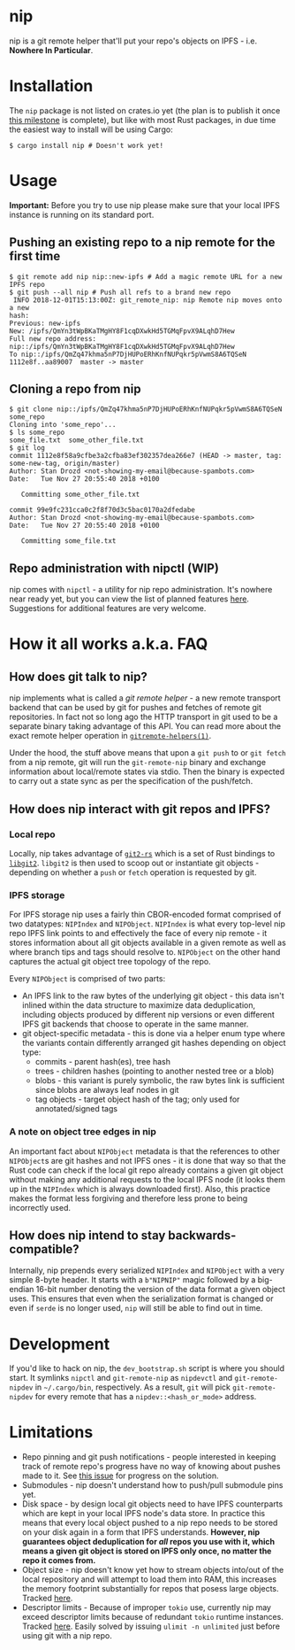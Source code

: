 # nip
nip is a git remote helper that'll put your repo's objects on IPFS - i.e.
**Nowhere In Particular**.

# Installation
The `nip` package is not listed on crates.io yet (the plan is to publish it once
[this milestone](https://github.com/drozdziak1/nip/milestone/1) is complete),
but like with most Rust packages, in due time the easiest way to install will be
using Cargo:
```shell
$ cargo install nip # Doesn't work yet!
```
# Usage
**Important:** Before you try to use nip please make sure that your local IPFS
instance is running on its standard port.

## Pushing an existing repo to a nip remote for the first time
```shell
$ git remote add nip nip::new-ipfs # Add a magic remote URL for a new IPFS repo
$ git push --all nip # Push all refs to a brand new repo
 INFO 2018-12-01T15:13:00Z: git_remote_nip: nip Remote nip moves onto a new
hash:
Previous: new-ipfs
New: /ipfs/QmYn3tWpBKaTMgHY8F1cqDXwkHd5TGMqFpvX9ALqhD7Hew
Full new repo address:
nip::/ipfs/QmYn3tWpBKaTMgHY8F1cqDXwkHd5TGMqFpvX9ALqhD7Hew
To nip::/ipfs/QmZq47khma5nP7DjHUPoERhKnfNUPqkr5pVwmS8A6TQSeN
1112e8f..aa89007  master -> master
```

## Cloning a repo from nip
```shell
$ git clone nip::/ipfs/QmZq47khma5nP7DjHUPoERhKnfNUPqkr5pVwmS8A6TQSeN some_repo
Cloning into 'some_repo'...
$ ls some_repo
some_file.txt  some_other_file.txt
$ git log
commit 1112e8f58a9cfbe3a2cfba83ef302357dea266e7 (HEAD -> master, tag: some-new-tag, origin/master)
Author: Stan Drozd <not-showing-my-email@because-spambots.com>
Date:   Tue Nov 27 20:55:40 2018 +0100

   Committing some_other_file.txt

commit 99e9fc231cca0c2f8f70d3c5bac0170a2dfedabe
Author: Stan Drozd <not-showing-my-email@because-spambots.com>
Date:   Tue Nov 27 20:55:40 2018 +0100

   Committing some_file.txt
```

## Repo administration with nipctl (WIP)
nip comes with `nipctl` - a utility for nip repo administration. It's nowhere
near ready yet, but you can view the list of planned features
[here](https://github.com/drozdziak1/nip/issues/6). Suggestions for additional
features are very welcome.

# How it all works a.k.a. FAQ
## How does git talk to nip?
nip implements what is called a *git remote helper* - a new remote transport
backend that can be used by git for pushes and fetches of remote git
repositories. In fact not so long ago the HTTP transport in git used to
be a separate binary taking advantage of this API. You can read more about the
exact remote helper operation in
[`gitremote-helpers(1)`](https://git-scm.com/docs/git-remote-helpers).

Under the hood, the stuff above means that upon a `git push` to or `git fetch` from
a nip remote, git will run the `git-remote-nip` binary and exchange information
about local/remote states via stdio. Then the binary is expected to carry out a
state sync as per the specification of the push/fetch.

## How does nip interact with git repos and IPFS?
### Local repo
Locally, nip takes advantage of
[`git2-rs`](https://github.com/alexcrichton/git2-rs) which is a set of Rust
bindings to [`libgit2`](https://libgit2.org). `libgit2` is then used to scoop
out or instantiate git objects - depending on whether a `push` or `fetch`
operation is requested by git.

### IPFS storage
For IPFS storage nip uses a fairly thin CBOR-encoded format comprised of two
datatypes: `NIPIndex` and `NIPObject`. `NIPIndex` is what every top-level nip
repo IPFS link points to and effectively the face of every nip remote - it
stores information about all git objects available in a given remote as well as
where branch tips and tags should resolve to. `NIPObject` on the other hand
captures the actual git object tree topology of the repo.

Every `NIPObject` is comprised of two parts:
- An IPFS link to the raw bytes of the underlying  git object - this data isn't
  inlined within the data structure to maximize data deduplication, including
  objects produced by different nip versions or even different IPFS git backends
  that choose to operate in the same manner.
- git object-specific metadata - this is done via a helper enum type where the
  variants contain differently arranged git hashes depending on object type:
    - commits - parent hash(es), tree hash
    - trees - children hashes (pointing to another nested tree or a blob)
    - blobs - this variant is purely symbolic, the raw bytes link is sufficient
      since blobs are always leaf nodes in git
    - tag objects - target object hash of the tag; only used for
      annotated/signed tags

### A note on object tree edges in nip
An important fact about `NIPObject` metadata is that the references to other
`NIPObject`s are git hashes and not IPFS ones - it is done that way so that the
Rust code can check if the local git repo already contains a given git object
without making any additional requests to the local IPFS node (it looks them up
in the `NIPIndex` which is always downloaded first). Also, this practice makes
the format less forgiving and therefore less prone to being incorrectly used.

## How does nip intend to stay backwards-compatible?
Internally, nip prepends every serialized `NIPIndex` and `NIPObject` with a very
simple 8-byte header. It starts with a `b"NIPNIP"` magic followed by a
big-endian 16-bit number denoting the version of the data format a given object
uses. This ensures that even when the serialization format is changed or even if
`serde` is no longer used, `nip` will still be able to find out in time.

# Development
If you'd like to hack on nip, the `dev_bootstrap.sh` script is where you should
start.  It symlinks `nipctl` and `git-remote-nip` as `nipdevctl` and
`git-remote-nipdev` in `~/.cargo/bin`, respectively. As a result, `git` will
pick `git-remote-nipdev` for every remote that has a `nipdev::<hash_or_mode>`
address.

# Limitations
* Repo pinning and git push notifications - people interested in keeping track
of remote repo's progress have no way of knowing about pushes made to it. See [this
issue](https://github.com/drozdziak1/nip/issues/7) for progress on the solution.
* Submodules - nip doesn't understand how to push/pull submodule pins yet.
* Disk space - by design local git objects need to have IPFS counterparts which
  are kept in your local IPFS node's data store. In practice this means that
  every local object pushed to a nip repo needs to be stored on your disk again
  in a form that IPFS understands. **However, nip guarantees object
  deduplication for _all_ repos you use with it, which means a given git object
  is stored on IPFS only once, no matter the repo it comes from.**
* Object size - nip doesn't know yet how to stream objects into/out of the
  local repository and will attempt to load them into RAM, this increases the
  memory footprint substantially for repos that posess large objects. Tracked
  [here](https://github.com/drozdziak1/nip/issues/8).
* Descriptor limits - Because of improper `tokio` use, currently nip may exceed
  descriptor limits because of redundant `tokio` runtime instances. Tracked
  [here](https://github.com/drozdziak1/nip_core/issues/4). Easily solved by
  issuing `ulimit -n unlimited` just before using git with a nip repo.
